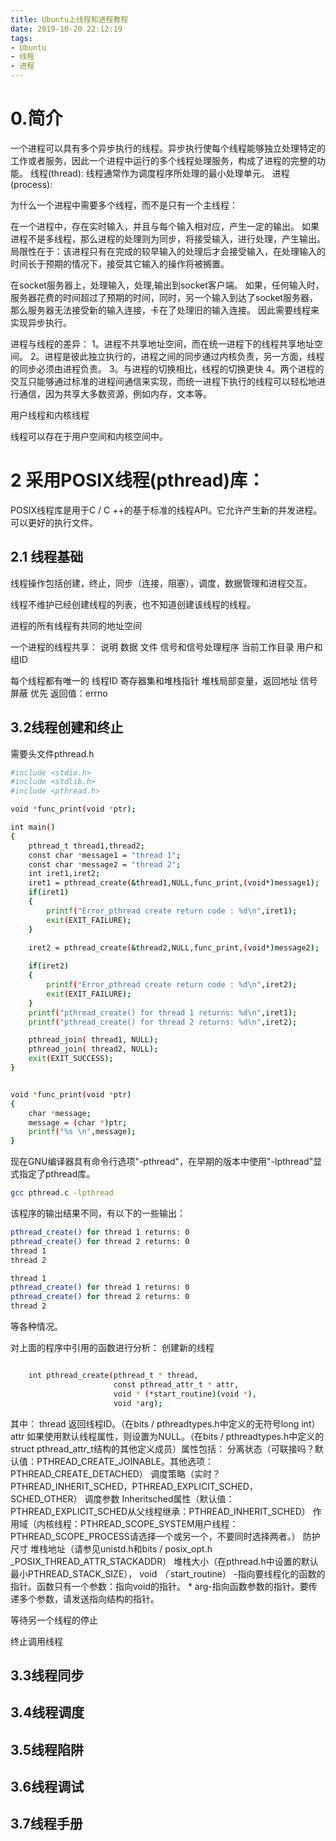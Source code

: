 ```yaml
---
title: Ubuntu上线程和进程教程
date: 2019-10-20 22:12:19
tags:
- Ubuntu
- 线程
- 进程 
---
```


# 0.简介
一个进程可以具有多个异步执行的线程。异步执行使每个线程能够独立处理特定的工作或者服务，因此一个进程中运行的多个线程处理服务，构成了进程的完整的功能。
线程(thread):
线程通常作为调度程序所处理的最小处理单元。
进程(process):

为什么一个进程中需要多个线程，而不是只有一个主线程：

在一个进程中，存在实时输入，并且与每个输入相对应，产生一定的输出。
如果进程不是多线程，那么进程的处理则为同步，将接受输入，进行处理，产生输出。
局限性在于：该进程只有在完成的较早输入的处理后才会接受输入，在处理输入的时间长于预期的情况下，接受其它输入的操作将被搁置。

在socket服务器上，处理输入，处理,输出到socket客户端。
如果，任何输入时，服务器花费的时间超过了预期的时间，同时，另一个输入到达了socket服务器，那么服务器无法接受新的输入连接，卡在了处理旧的输入连接。
因此需要线程来实现异步执行。

进程与线程的差异：
1。进程不共享地址空间，而在统一进程下的线程共享地址空间。
2。进程是彼此独立执行的，进程之间的同步通过内核负责，另一方面，线程的同步必须由进程负责。
3。与进程的切换相比，线程的切换更快
4。两个进程的交互只能够通过标准的进程间通信来实现，而统一进程下执行的线程可以轻松地进行通信，因为共享大多数资源，例如内存，文本等。

用户线程和内核线程

线程可以存在于用户空间和内核空间中。

# 2 采用POSIX线程(pthread)库：
POSIX线程库是用于C / C ++的基于标准的线程API。它允许产生新的并发进程。可以更好的执行文件。

## 2.1 线程基础
线程操作包括创建，终止，同步（连接，阻塞），调度，数据管理和进程交互。

线程不维护已经创建线程的列表，也不知道创建该线程的线程。

进程的所有线程有共同的地址空间

一个进程的线程共享：
	说明
	数据
	文件
	信号和信号处理程序
	当前工作目录
	用户和组ID

每个线程都有唯一的
	线程ID
	寄存器集和堆栈指针
	堆栈局部变量，返回地址
	信号屏蔽
	优先
	返回值：errno
	
## 3.2线程创建和终止
需要头文件pthread.h

```bash
#include <stdio.h>
#include <stdlib.h>
#include <pthread.h>

void *func_print(void *ptr);

int main()
{
	pthread_t thread1,thread2;
	const char *message1 = "thread 1";
	const char *message2 = "thread 2";
	int iret1,iret2;
	iret1 = pthread_create(&thread1,NULL,func_print,(void*)message1);
	if(iret1)
	{
		printf("Error_pthread create return code : %d\n",iret1);
		exit(EXIT_FAILURE);
	}

	iret2 = pthread_create(&thread2,NULL,func_print,(void*)message2);
	
	if(iret2)
	{
		printf("Error_pthread create return code : %d\n",iret2);
		exit(EXIT_FAILURE);
	}
	printf("pthread_create() for thread 1 returns: %d\n",iret1);
	printf("pthread_create() for thread 2 returns: %d\n",iret2);

	pthread_join( thread1, NULL);
	pthread_join( thread2, NULL);
	exit(EXIT_SUCCESS);
}


void *func_print(void *ptr)
{
	char *message;
	message = (char *)ptr;
	printf("%s \n",message);
}
```

现在GNU编译器具有命令行选项"-pthread"，在早期的版本中使用"-lpthread"显式指定了pthread库。
```bash
gcc pthread.c -lpthread
```
该程序的输出结果不同，有以下的一些输出：
```bash
pthread_create() for thread 1 returns: 0
pthread_create() for thread 2 returns: 0
thread 1 
thread 2
```

```bash
thread 1 
pthread_create() for thread 1 returns: 0
pthread_create() for thread 2 returns: 0
thread 2 
```
等各种情况。

对上面的程序中引用的函数进行分析：
创建新的线程
```bash

    int pthread_create(pthread_t * thread, 
                       const pthread_attr_t * attr,
                       void * (*start_routine)(void *), 
                       void *arg);
```
其中：
	thread	返回线程ID。（在bits / pthreadtypes.h中定义的无符号long int）
	attr		如果使用默认线程属性，则设置为NULL。（在bits / pthreadtypes.h中定义的struct pthread_attr_t结构的其他定义成员）属性包括：
	分离状态（可联接吗？默认值：PTHREAD_CREATE_JOINABLE。其他选项：PTHREAD_CREATE_DETACHED）
	调度策略（实时？PTHREAD_INHERIT_SCHED，PTHREAD_EXPLICIT_SCHED，SCHED_OTHER）
	调度参数
		Inheritsched属性（默认值：PTHREAD_EXPLICIT_SCHED从父线程继承：PTHREAD_INHERIT_SCHED）
		作用域（内核线程：PTHREAD_SCOPE_SYSTEM用户线程：PTHREAD_SCOPE_PROCESS请选择一个或另一个，不要同时选择两者。）
	防护尺寸
		堆栈地址（请参见unistd.h和bits / posix_opt.h _POSIX_THREAD_ATTR_STACKADDR）
		堆栈大小（在pthread.h中设置的默认最小PTHREAD_STACK_SIZE），
	void *（* start_routine） -指向要线程化的函数的指针。函数只有一个参数：指向void的指针。
	* arg-指向函数参数的指针。要传递多个参数，请发送指向结构的指针。

等待另一个线程的停止

终止调用线程



## 3.3线程同步
## 3.4线程调度
## 3.5线程陷阱
## 3.6线程调试
## 3.7线程手册



